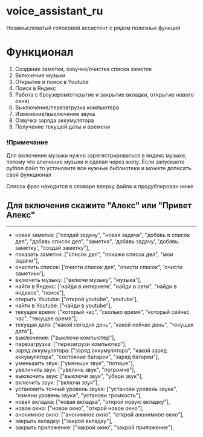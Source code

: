 # voice_assistant_ru

Незамысловатый голосовой ассистент с рядом полезных функций
# Функционал

1. Создание заметки, озвучка/очистка списка заметок
2. Включение музыки
3. Открытие и поиск в Youtube
4. Поиск в Яндекс
5. Работа с браузером(открытие и закрытие вкладки, открытие нового окна)
6. Выключение/перезагрузка компьютера
7. Изменение/выключение звука
8. Озвучка заряда аккумулятора
9. Получение текущей даты и времени
### !Примечание

Для включение музыки нужно зарегестрироваться в яндекс музыке, потому что влючение музыки я сделал через жопу.
Если запускаете python файл то установите все нужные библиотеки и можете дописать свой функционал

Список фраз находится в словаре вверху файла и продублирован ниже
## Для включения скажите "Алекс" или "Привет Алекс"
____
- новая заметка: ["создай задачу", "новая задача", "добавь в список дел", "добавь список дел", "заметка", 'добавь задачу', 'добавь заметку', "создай заметку"],
- показать заметки: ["список дел", "покажи список дел", "мои задачи"],
- очистить список: ['очисти список дел', "очисти список", 'очисти заметики'],
- включить музыку: ["включи музыку", "музыка"],
- найти в Яндекс: ['найди в интернете', "найди в сети", "найди в яндексе", "поиск"],
- открыть Youtube: ["открой youtube", 'youtube'],
- найти в Youtube: ["найди в youtube"],
- текущее время: ["который час", "сколько время", "который сейчас час", "текущее время"],
- текущая дата: ["какой сегодня день", "какой сейчас день", "текущая дата"],
- выключение: ["выключи компьютер"],
- перезагрузка: ["перезагрузи компьютер"],
- заряд аккумулятора: ["заряд аккумулятора", "какой заряд аккумулятора", "состояние батареи", "заряд батареи"],
- уменьшить звук: ["уменьши звук", "потише"],
- увеличить звук: ["увеличь звук", "погромче"],
- выключить звук: ["выключи звук", "убери звук"],
- включить звук: ["включи звук"],
- установить точный уровень звука: ["установи уровень звука", "измени уровень звука", "установи громкость"],
- новая вкладка: ["новая вкладка", "открой новую вкладку"],
- новое окно: ["новое окно", "открой новое окно"],
- анонимное окно: ["анонимное окно", "открой анонимное окно"],
- закрыть вкладку: ["закрой вкладку"],
- закрыть приложение: ["закрой окно", "закрой приложение"],
